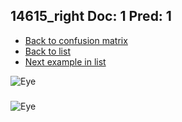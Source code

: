## 14615_right Doc: 1 Pred: 1
- [Back to confusion matrix](https://github.com/juliandewit/kaggle_retinopathy/blob/master/matrix.md)
- [Back to list](https://github.com/juliandewit/kaggle_retinopathy/blob/master/lists/11/list.md)
- [Next example in list](https://github.com/juliandewit/kaggle_retinopathy/blob/master/lists/11/14/14710_left.md)

![Eye](https://retinopaty.blob.core.windows.net/size1024/14615_right_1.jpeg)

### 

![Eye]()
